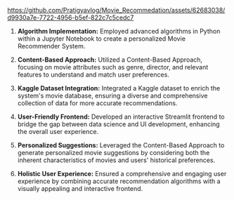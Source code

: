 






https://github.com/Pratigyavlog/Movie_Recommedation/assets/62683038/d9930a7e-7722-4956-b5ef-822c7c5cedc7




1. **Algorithm Implementation:**
   Employed advanced algorithms in Python within a Jupyter Notebook to create a personalized Movie Recommender System.

2. **Content-Based Approach:**
   Utilized a Content-Based Approach, focusing on movie attributes such as genre, director, and relevant features to understand and match user preferences.

3. **Kaggle Dataset Integration:**
   Integrated a Kaggle dataset to enrich the system's movie database, ensuring a diverse and comprehensive collection of data for more accurate recommendations.

4. **User-Friendly Frontend:**
   Developed an interactive Streamlit frontend to bridge the gap between data science and UI development, enhancing the overall user experience.

5. **Personalized Suggestions:**
   Leveraged the Content-Based Approach to generate personalized movie suggestions by considering both the inherent characteristics of movies and users' historical preferences.

6. **Holistic User Experience:**
   Ensured a comprehensive and engaging user experience by combining accurate recommendation algorithms with a visually appealing and interactive frontend.
